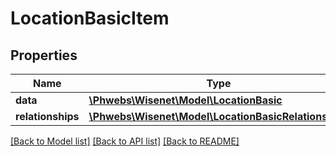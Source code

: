 # LocationBasicItem

## Properties
Name | Type | Description | Notes
------------ | ------------- | ------------- | -------------
**data** | [**\Phwebs\Wisenet\Model\LocationBasic**](LocationBasic.md) |  | [optional] 
**relationships** | [**\Phwebs\Wisenet\Model\LocationBasicRelationships**](LocationBasicRelationships.md) |  | [optional] 

[[Back to Model list]](../../README.md#documentation-for-models) [[Back to API list]](../../README.md#documentation-for-api-endpoints) [[Back to README]](../../README.md)

